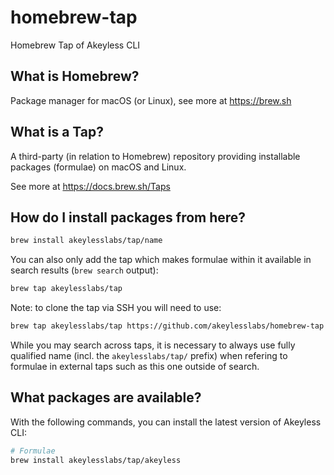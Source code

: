 # homebrew-tap
 Homebrew Tap of Akeyless CLI

## What is Homebrew?

Package manager for macOS (or Linux), see more at https://brew.sh

## What is a Tap?

A third-party (in relation to Homebrew) repository providing installable
packages (formulae) on macOS and Linux.

See more at https://docs.brew.sh/Taps

## How do I install packages from here?

```sh
brew install akeylesslabs/tap/name
```

You can also only add the tap which makes formulae within it
available in search results (`brew search` output):

```sh
brew tap akeylesslabs/tap
```

Note: to clone the tap via SSH you will need to use:

```sh
brew tap akeylesslabs/tap https://github.com/akeylesslabs/homebrew-tap
```

While you may search across taps, it is necessary to always use
fully qualified name (incl. the `akeylesslabs/tap/` prefix)
when refering to formulae in external taps such as this one
outside of search.

## What packages are available?

With the following commands, you can install the latest version of Akeyless CLI:
```sh
# Formulae
brew install akeylesslabs/tap/akeyless
```

